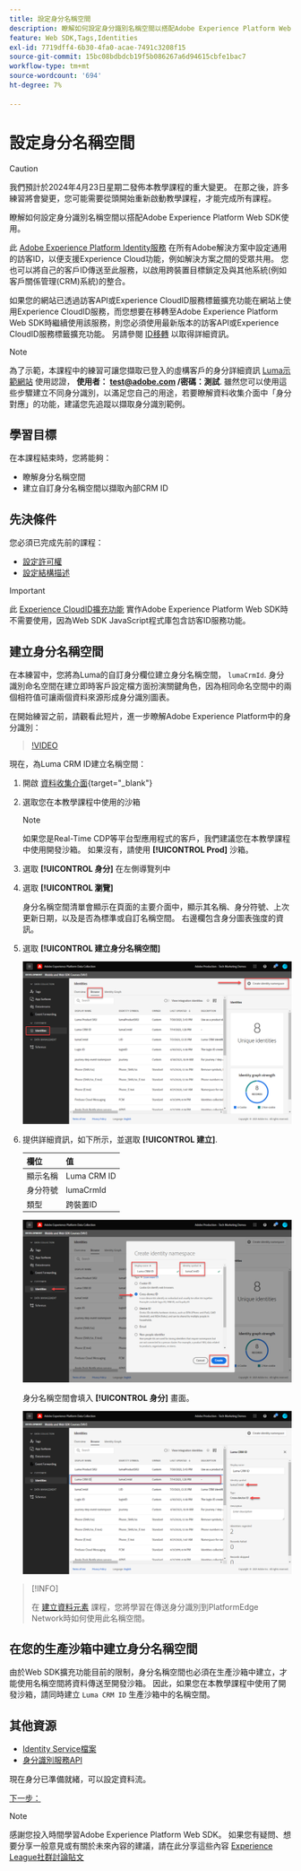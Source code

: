 ```yaml
---
title: 設定身分名稱空間
description: 瞭解如何設定身分識別名稱空間以搭配Adobe Experience Platform Web SDK使用。 本課程屬於「使用Web SDK實作Adobe Experience Cloud」教學課程的一部分。
feature: Web SDK,Tags,Identities
exl-id: 7719dff4-6b30-4fa0-acae-7491c3208f15
source-git-commit: 15bc08bdbdcb19f5b086267a6d94615cbfe1bac7
workflow-type: tm+mt
source-wordcount: '694'
ht-degree: 7%

---
```


# 設定身分名稱空間


>[!CAUTION]
>
>我們預計於2024年4月23日星期二發佈本教學課程的重大變更。 在那之後，許多練習將會變更，您可能需要從頭開始重新啟動教學課程，才能完成所有課程。

瞭解如何設定身分識別名稱空間以搭配Adobe Experience Platform Web SDK使用。

此 [Adobe Experience Platform Identity服務](https://experienceleague.adobe.com/docs/id-service/using/home.html) 在所有Adobe解決方案中設定通用的訪客ID，以便支援Experience Cloud功能，例如解決方案之間的受眾共用。 您也可以將自己的客戶ID傳送至此服務，以啟用跨裝置目標鎖定及與其他系統(例如客戶關係管理(CRM)系統)的整合。

如果您的網站已透過訪客API或Experience CloudID服務標籤擴充功能在網站上使用Experience CloudID服務，而您想要在移轉至Adobe Experience Platform Web SDK時繼續使用該服務，則您必須使用最新版本的訪客API或Experience CloudID服務標籤擴充功能。 另請參閱 [ID移轉](https://experienceleague.adobe.com/docs/experience-platform/edge/identity/overview.html?lang=en) 以取得詳細資訊。

>[!NOTE]
>
> 為了示範，本課程中的練習可讓您擷取已登入的虛構客戶的身分詳細資訊 [Luma示範網站](https://luma.enablementadobe.com/content/luma/us/en.html) 使用認證， **使用者： test@adobe.com /密碼：測試**. 雖然您可以使用這些步驟建立不同身分識別，以滿足您自己的用途，若要瞭解資料收集介面中「身分對應」的功能，建議您先追蹤以擷取身分識別範例。

## 學習目標

在本課程結束時，您將能夠：

* 瞭解身分名稱空間
* 建立自訂身分名稱空間以擷取內部CRM ID


## 先決條件

您必須已完成先前的課程：

* [設定許可權](configure-permissions.md)
* [設定結構描述](configure-schemas.md)

>[!IMPORTANT]
>
>此 [Experience CloudID擴充功能](https://exchange.adobe.com/experiencecloud.details.100160.adobe-experience-cloud-id-launch-extension.html) 實作Adobe Experience Platform Web SDK時不需要使用，因為Web SDK JavaScript程式庫包含訪客ID服務功能。

## 建立身分名稱空間

在本練習中，您將為Luma的自訂身分欄位建立身分名稱空間， `lumaCrmId`. 身分識別命名空間在建立即時客戶設定檔方面扮演關鍵角色，因為相同命名空間中的兩個相符值可讓兩個資料來源形成身分識別圖表。

在開始練習之前，請觀看此短片，進一步瞭解Adobe Experience Platform中的身分識別：
>[!VIDEO](https://video.tv.adobe.com/v/27841?learn=on)

現在，為Luma CRM ID建立名稱空間：

1. 開啟 [資料收集介面](https://launch.adobe.com/tw/){target="_blank"}
1. 選取您在本教學課程中使用的沙箱

   >[!NOTE]
   >
   >如果您是Real-Time CDP等平台型應用程式的客戶，我們建議您在本教學課程中使用開發沙箱。 如果沒有，請使用 **[!UICONTROL Prod]** 沙箱。

1. 選取 **[!UICONTROL 身分]** 在左側導覽列中
1. 選取 **[!UICONTROL 瀏覽]**

   身分名稱空間清單會顯示在頁面的主要介面中，顯示其名稱、身分符號、上次更新日期，以及是否為標準或自訂名稱空間。 右邊欄包含身分圖表強度的資訊。

1. 選取 **[!UICONTROL 建立身分名稱空間]**

   ![檢視身分](assets/configure-identities-screen.png)

1. 提供詳細資訊，如下所示，並選取 **[!UICONTROL 建立]**.

   | 欄位 | 值 |
   |---------------|-----------|
   | 顯示名稱 | Luma CRM ID |
   | 身分符號 | lumaCrmId |
   | 類型 | 跨裝置ID |


   ![建立命名空間](assets/identities-create-namespace.png)


   身分名稱空間會填入 **[!UICONTROL 身分]** 畫面。

   ![建立命名空間](assets/configure-identities-namespace-lumaCrmId.png)


>[!INFO]
>
> 在 [建立資料元素](create-data-elements.md) 課程，您將學習在傳送身分識別到PlatformEdge Network時如何使用此名稱空間。

## 在您的生產沙箱中建立身分名稱空間

由於Web SDK擴充功能目前的限制，身分名稱空間也必須在生產沙箱中建立，才能使用名稱空間將資料傳送至開發沙箱。 因此，如果您在本教學課程中使用了開發沙箱，請同時建立 `Luma CRM ID` 生產沙箱中的名稱空間。

## 其他資源

* [Identity Service檔案](https://experienceleague.adobe.com/docs/experience-platform/identity/home.html?lang=zh-Hant)
* [身分識別服務API](https://www.adobe.io/experience-platform-apis/references/identity-service/)

現在身分已準備就緒，可以設定資料流。

[下一步： ](configure-datastream.md)

>[!NOTE]
>
>感謝您投入時間學習Adobe Experience Platform Web SDK。 如果您有疑問、想要分享一般意見或有關於未來內容的建議，請在此分享這些內容 [Experience League社群討論貼文](https://experienceleaguecommunities.adobe.com/t5/adobe-experience-platform-launch/tutorial-discussion-implement-adobe-experience-cloud-with-web/td-p/444996)
